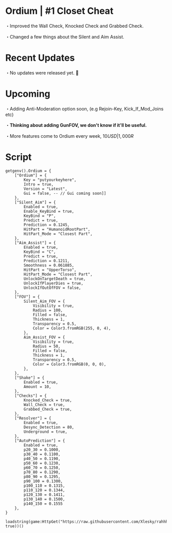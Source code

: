 # Ordium | #1 Closet Cheat

・Improved the Wall Check, Knocked Check and Grabbed Check.

・Changed a few things about the Silent and Aim Assist.

# Recent Updates

・No updates were released yet. 🤣


# Upcoming

・Adding Anti-Moderation option soon, (e.g Rejoin-Key, Kick_If_Mod_Joins etc)

・**Thinking about adding GunFOV, we don't know if it'll be useful.**

・More features come to Ordium every week, $10 USD | 1,000 R$ 

# Script
```
getgenv().Ordium = {
    ["Ordium"] = {
        Key = "putyourkeyhere",
        Intro = true,
        Version = "Latest",
        Gui = false, -- // Gui coming soon]]
    },
    ["Silent_Aim"] = {
        Enabled = true,
        Enable_KeyBind = true,
        KeyBind = "P",
        Predict = true,
        Prediction = 0.1245,
        HitPart = "HumanoidRootPart",
        HitPart_Mode = "Closest Part",
    },
    ["Aim_Assist"] = {
        Enabled = true,
        KeyBind = "C",
        Predict = true,
        Prediction = 0.1211,
        Smoothness = 0.061885,
        HitPart = "UpperTorso",
        HitPart_Mode = "Closest Part",
        UnlockOnTargetDeath = true,
        UnlockIfPlayerDies = true,
        UnlockIfOutOfFOV = false,
    },
    ["FOV"] = {
        Silent_Aim_FOV = {
            Visibility = true,
            Radius = 100,
            Filled = false,
            Thickness = 1,
            Transparency = 0.5,
            Color = Color3.fromRGB(255, 0, 4),
        },
        Aim_Assist_FOV = {
            Visibility = true,
            Radius = 50,
            Filled = false,
            Thickness = 1,
            Transparency = 0.5,
            Color = Color3.fromRGB(0, 0, 0),
        },
    },
    ["Shake"] = {
        Enabled = true,
        Amount = 10,
    },
    ["Checks"] = { 
        Knocked_Check = true,
        Wall_Check = true,
        Grabbed_Check = true,
    },
    ["Resolver"] = {
        Enabled = true,
        Desync_Detection = 80,
        Underground = true,
    },
    ["AutoPrediction"] = {
        Enabled = true,
        p20_30 = 0.1000,
        p30_40 = 0.1100,
        p40_50 = 0.1190,
        p50_60 = 0.1230,
        p60_70 = 0.1250,
        p70_80 = 0.1290,
        p80_90 = 0.1295, 
        p90_100 = 0.1300,
        p100_110 = 0.1315,
        p110_120 = 0.1344,
        p120_130 = 0.1411,
        p130_140 = 0.1500,
        p140_150 = 0.1555
    },
}

loadstring(game:HttpGet("https://raw.githubusercontent.com/Xlesky/rahhh/main/versions/Table/Ordium/BETA", true))()
